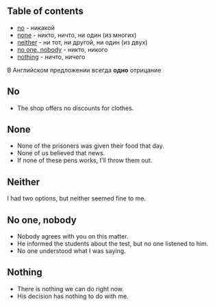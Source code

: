 ## Table of contents

- [no](#No) - никакой
- [none](#None) - никто,  ничто,  ни один (из многих)
- [neither](#Neither) - ни тот, ни другой, ни один (из двух) 
- [no one, nobody](#No-one-nobody) - никто, никого
- [nothing](#Nothing) - ничто, ничего

В Английском предложении всегда **одно** отрицание

## No

- The shop offers no discounts for clothes.

## None

- None of the prisoners was given their food that day.
- None of us believed that news.
- If none of these pens works, I'll throw them out.

## Neither

I had two options, but neither seemed fine to me.

## No one, nobody

- Nobody agrees with you on this matter.
- He informed the students about the test, but no one listened to him.
- No one understood what I was saying.

## Nothing

- There is nothing we can do right now.
- His decision has nothing to do with me.